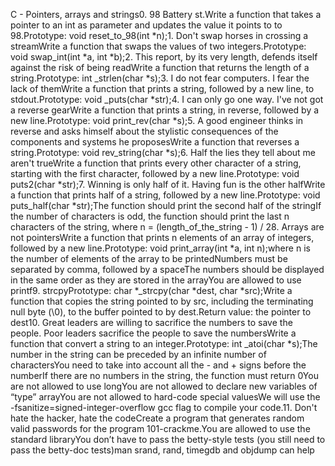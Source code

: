 C - Pointers, arrays and strings0. 98 Battery st.Write a function that takes a pointer to an int as parameter and updates the value it points to to 98.Prototype: void reset_to_98(int *n);1. Don't swap horses in crossing a streamWrite a function that swaps the values of two integers.Prototype: void swap_int(int *a, int *b);2. This report, by its very length, defends itself against the risk of being readWrite a function that returns the length of a string.Prototype: int _strlen(char *s);3. I do not fear computers. I fear the lack of themWrite a function that prints a string, followed by a new line, to stdout.Prototype: void _puts(char *str);4. I can only go one way. I've not got a reverse gearWrite a function that prints a string, in reverse, followed by a new line.Prototype: void print_rev(char *s);5. A good engineer thinks in reverse and asks himself about the stylistic consequences of the components and systems he proposesWrite a function that reverses a string.Prototype: void rev_string(char *s);6. Half the lies they tell about me aren't trueWrite a function that prints every other character of a string, starting with the first character, followed by a new line.Prototype: void puts2(char *str);7. Winning is only half of it. Having fun is the other halfWrite a function that prints half of a string, followed by a new line.Prototype: void puts_half(char *str);The function should print the second half of the stringIf the number of characters is odd, the function should print the last n characters of the string, where n = (length_of_the_string - 1) / 28. Arrays are not pointersWrite a function that prints n elements of an array of integers, followed by a new line.Prototype: void print_array(int *a, int n);where n is the number of elements of the array to be printedNumbers must be separated by comma, followed by a spaceThe numbers should be displayed in the same order as they are stored in the arrayYou are allowed to use printf9. strcpyPrototype: char *_strcpy(char *dest, char *src);Write a function that copies the string pointed to by src, including the terminating null byte (\0), to the buffer pointed to by dest.Return value: the pointer to dest10. Great leaders are willing to sacrifice the numbers to save the people. Poor leaders sacrifice the people to save the numbersWrite a function that convert a string to an integer.Prototype: int _atoi(char *s);The number in the string can be preceded by an infinite number of charactersYou need to take into account all the - and + signs before the numberIf there are no numbers in the string, the function must return 0You are not allowed to use longYou are not allowed to declare new variables of “type” arrayYou are not allowed to hard-code special valuesWe will use the -fsanitize=signed-integer-overflow gcc flag to compile your code.11. Don't hate the hacker, hate the codeCreate a program that generates random valid passwords for the program 101-crackme.You are allowed to use the standard libraryYou don’t have to pass the betty-style tests (you still need to pass the betty-doc tests)man srand, rand, timegdb and objdump can help
